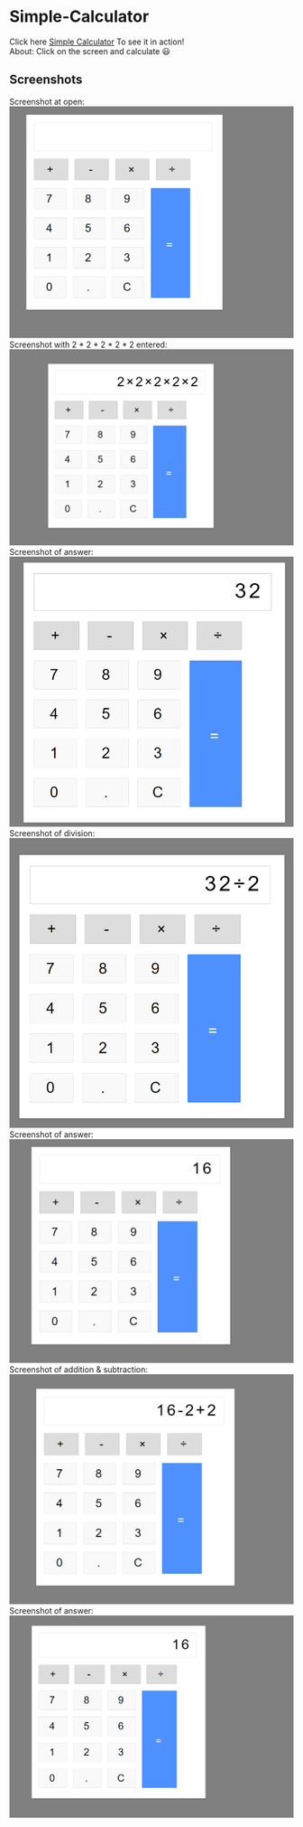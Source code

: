 # Simple-Calculator
Click here [Simple Calculator](https://lovelight-247.github.io/Simple-Calculator/) To see it in action!
<br>
About: Click on the screen and calculate 😃
## Screenshots
Screenshot at open:
![img](/screenshots/1a.PNG)
<br>
Screenshot with 2 * 2 * 2 * 2 * 2 entered:
![img](/screenshots/1.PNG)
<br>
Screenshot of answer:
![img](/screenshots/2.PNG)
<br>
Screenshot of division:
<br>
![img](/screenshots/3.PNG)
<br>
Screenshot of answer:
![img](/screenshots/4.PNG)
<br>
Screenshot of addition & subtraction:
![img](/screenshots/5.PNG)
<br>
Screenshot of answer:
![img](/screenshots/6.PNG)
